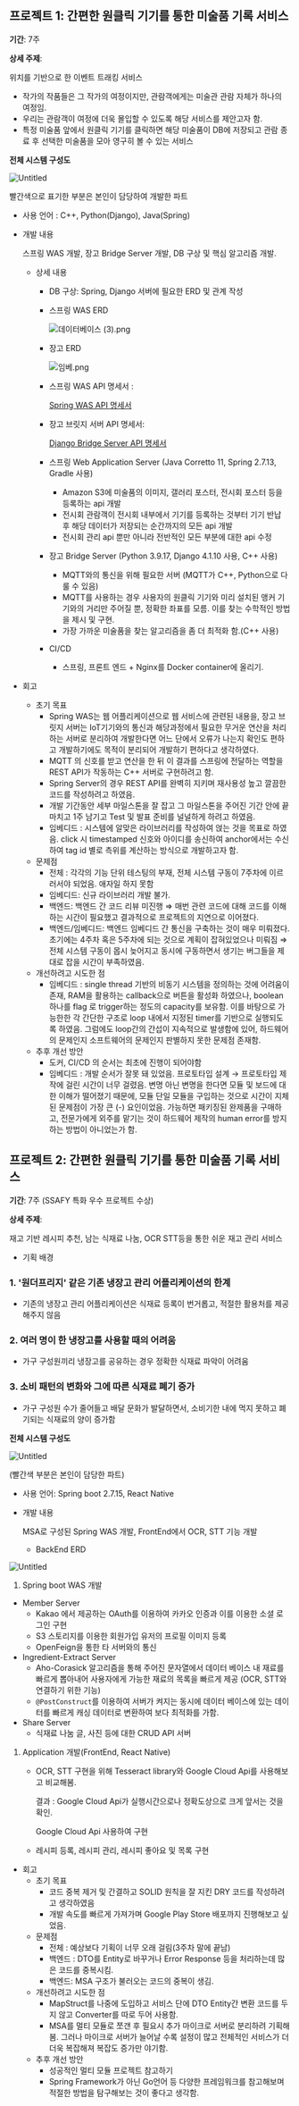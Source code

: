 ## 프로젝트 1: 간편한 원클릭 기기를 통한 미술품 기록 서비스

**기간**: 7주

**상세 주제**: 

위치를 기반으로 한 이벤트 트래킹 서비스

- 작가의 작품들은 그 작가의 여정이지만, 관람객에게는 미술관 관람 자체가 하나의 여정임.
- 우리는 관람객이 여정에 더욱 몰입할 수 있도록 해당 서비스를 제안고자 함.
- 특정 미술품 앞에서 원클릭 기기를 클릭하면 해당 미술품이 DB에 저장되고 관람 종료 후 선택한 미술품을 모아 영구히 볼 수 있는 서비스

**전체 시스템 구성도**

![Untitled](https://s3-us-west-2.amazonaws.com/secure.notion-static.com/9f9032de-497e-4f89-bba1-9ed8445c8e13/Untitled.png)

빨간색으로 표기한 부분은 본인이 담당하여 개발한 파트

- 사용 언어 : C++, Python(Django), Java(Spring)
- 개발 내용
    
    스프링 WAS 개발, 장고 Bridge Server 개발, DB 구상 및 핵심 알고리즘 개발.
    
    - 상세 내용
        - DB 구상: Spring, Django 서버에 필요한 ERD 및 관계 작성
        - 스프링 WAS ERD
            
            ![데이터베이스 (3).png](https://s3-us-west-2.amazonaws.com/secure.notion-static.com/ac866512-3b8b-401b-932e-221417f25cac/%EB%8D%B0%EC%9D%B4%ED%84%B0%EB%B2%A0%EC%9D%B4%EC%8A%A4_(3).png)
            
        - 장고 ERD
            
            ![임베.png](https://s3-us-west-2.amazonaws.com/secure.notion-static.com/96a42820-8431-467f-9bfd-58cdca85441b/%EC%9E%84%EB%B2%A0.png)
            
        - 스프링 WAS API 명세서 :
            
            [Spring WAS API 명세서 ](https://www.notion.so/Spring-WAS-API-4447d04d34ff4b18b429469aa2d04c97?pvs=21)
            
        - 장고 브릿지 서버 API 명세서:
            
            [Django Bridge Server API 명세서](https://www.notion.so/Django-Bridge-Server-API-4933771287654371b570e7c073866a1f?pvs=21)
            
        - 스프링 Web Application Server (Java Corretto 11, Spring 2.7.13, Gradle 사용)
            - Amazon S3에 미술품의 이미지, 갤러리 포스터, 전시회 포스터 등을 등록하는 api 개발
            - 전시회 관람객이 전시회 내부에서 기기를 등록하는 것부터 기기 반납 후 해당 데이터가 저장되는 순간까지의 모든 api 개발
            - 전시회 관리 api 뿐만 아니라 전반적인 모든 부분에 대한 api 수정
        - 장고 Bridge Server (Python 3.9.17, Django 4.1.10 사용, C++ 사용)
            - MQTT와의 통신을 위해 필요한 서버 (MQTT가 C++, Python으로 다룰 수 있음)
            - MQTT를 사용하는 경우 사용자의 원클릭 기기와 미리 설치된 앵커 기기와의 거리만 주어질 뿐, 정확한 좌표를 모름. 이를 찾는 수학적인 방법을 제시 및 구현.
            - 가장 가까운 미술품을 찾는 알고리즘을 좀 더 최적화 함.(C++ 사용)
        - CI/CD
            - 스프링, 프론트 엔드 + Nginx를 Docker container에 올리기.

- 회고
    - 초기 목표
        - Spring WAS는 웹 어플리케이션으로 웹 서비스에 관련된 내용을, 장고 브릿지 서버는 IoT기기와의 통신과 해당과정에서 필요한 무거운 연산을 처리하는 서버로 분리하여 개발한다면 어느 단에서 오류가 나는지 확인도 편하고 개발하기에도 목적이 분리되어 개발하기 편하다고 생각하였다.
        - MQTT 의 신호를 받고 연산을 한 뒤 이 결과를 스프링에 전달하는 역할을 REST API가 작동하는 C++ 서버로 구현하려고 함.
        - Spring Server의 경우 REST API를 완벽히 지키며 재사용성 높고 깔끔한 코드를 작성하려고 하였음.
        - 개발 기간동안 세부 마일스톤을 잘 잡고 그 마일스톤을 주어진 기간 안에 끝마치고 1주 남기고 Test 및 발표 준비를 널널하게 하려고 하였음.
        - 임베디드 : 시스템에 알맞은 라이브러리를 작성하여 얹는 것을 목표로 하였음. click 시 timestamped 신호와 아이디를 송신하여 anchor에서는 수신하여 tag id 별로 측위를 계산하는 방식으로 개발하고자 함.
    - 문제점
        - 전체 : 각각의 기능 단위 테스팅의 부재, 전체 시스템 구동이 7주차에 이르러서야 되었음. 애자일 하지 못함
        - 임베디드: 신규 라이브러리 개발 불가.
        - 백엔드: 백엔드 간 코드 리뷰 미진행 ⇒ 매번 관련 코드에 대해 코드를 이해하는 시간이 필요했고 결과적으로 프로젝트의 지연으로 이어졌다.
        - 백엔드/임베디드: 백엔드 임베디드 간 통신을 구축하는 것이 매우 미뤄졌다. 초기에는 4주차 혹은 5주차에 되는 것으로 계획이 잡혀있었으나 미뤄짐 ⇒ 전체 시스템 구동이 몹시 늦어지고 동시에 구동하면서 생기는 버그들을 제대로 잡을 시간이 부족하였음.
    - 개선하려고 시도한 점
        - 임베디드 : single thread 기반의 비동기 시스템을 정의하는 것에 어려움이 존재, RAM을 활용하는 callback으로 버튼을 활성화 하였으나, boolean 하나를 flag 로 trigger하는 정도의 capacity를 보유함. 이를 바탕으로 가능한한 각 간단한 구조로 loop 내에서 지정된 timer를 기반으로 실행되도록 하였음. 그럼에도 loop간의 간섭이 지속적으로 발생함에 있어, 하드웨어의 문제인지 소프트웨어의 문제인지 판별하지 못한 문제점 존재함.
    - 추후 개선 방안
        - 도커, CI/CD 의 순서는 최초에 진행이 되어야함
        - 임베디드 : 개발 순서가 잘못 돼 있었음. 프로토타입 설계 → 프로토타입 제작에 걸린 시간이 너무 걸렸음. 변명 아닌 변명을 한다면 모듈 및 보드에 대한 이해가 떨어졌기 때문에, 모듈 단일 모듈을 구입하는 것으로 시간이 지체된 문제점이 가장 큰 (-) 요인이었음. 가능하면 패키징된 완제품을 구매하고, 전문가에게 외주를 맡기는 것이 하드웨어 제작의 human error를 방지하는 방법이 아니었는가 함.
        

## 프로젝트 2: 간편한 원클릭 기기를 통한 미술품 기록 서비스

**기간**: 7주 (SSAFY 특화 우수 프로젝트 수상)

**상세 주제**: 

재고 기반 레시피 추천, 남는 식재료 나눔, OCR STT등을 통한 쉬운 재고 관리 서비스

- 기획 배경
### 1. '원더프리지' 같은 기존 냉장고 관리 어플리케이션의 한계
- 기존의 냉장고 관리 어플리케이션은 식재료 등록이 번거롭고, 적절한 활용처를 제공해주지 않음
### 2. 여러 명이 한 냉장고를 사용할 때의 어려움
- 가구 구성원끼리 냉장고를 공유하는 경우 정확한 식재료 파악이 어려움
### 3. 소비 패턴의 변화와 그에 따른 식재료 폐기 증가
- 가구 구성원 수가 줄어들고 배달 문화가 발달하면서, 소비기한 내에 먹지 못하고 폐기되는 식재료의 양이 증가함

**전체 시스템 구성도**

![Untitled](https://prod-files-secure.s3.us-west-2.amazonaws.com/c8432907-3ce3-49a9-aecd-d9350cae0528/63fbe71e-1262-42ab-bc8a-bf39c5644c3d/Untitled.png)

(빨간색 부분은 본인이 담당한 파트)

- 사용 언어: Spring boot 2.7.15, React Native
- 개발 내용
    
    MSA로 구성된 Spring WAS 개발, FrontEnd에서 OCR, STT 기능 개발 
    
    - BackEnd ERD

![Untitled](https://prod-files-secure.s3.us-west-2.amazonaws.com/c8432907-3ce3-49a9-aecd-d9350cae0528/3074bd41-b318-423d-8790-d3c62c4a8f9c/Untitled.png)

1. Spring boot WAS 개발
- Member Server
    - Kakao 에서 제공하는 OAuth를 이용하여 카카오 인증과 이를 이용한 소셜 로그인 구현
    - S3 스토리지를 이용한 회원가입 유저의 프로필 이미지 등록
    - OpenFeign을 통한 타 서버와의 통신
- Ingredient-Extract Server
    - Aho-Corasick 알고리즘을 통해 주어진 문자열에서 데이터 베이스 내 재료를 빠르게 뽑아내어 사용자에게 가능한 재료의 목록을 빠르게 제공 (OCR, STT와 연결하기 위한 기능)
    - `@PostConstruct`를 이용하여 서버가 켜지는 동시에 데이터 베이스에 있는 데이터를 빠르게 캐싱 데이터로 변환하여 보다 최적화를 가함.
- Share Server
    - 식재료 나눔 글, 사진 등에 대한 CRUD API 서버
1. Application 개발(FrontEnd, React Native) 
    - OCR, STT 구현을 위해 Tesseract library와 Google Cloud Api를 사용해보고 비교해봄.
        
        결과 : Google Cloud Api가 실행시간으로나 정확도상으로 크게 앞서는 것을 확인. 
        
        Google Cloud Api 사용하여 구현
        
    - 레시피 등록, 레시피 관리, 레시피 좋아요 및 목록 구현

- 회고
    - 초기 목표
        - 코드 중복 제거 및 간결하고 SOLID 원칙을 잘 지킨 DRY 코드를 작성하려고 생각하였음
        - 개발 속도를 빠르게 가져가며 Google Play Store 배포까지 진행해보고 싶었음.
    - 문제점
        - 전체 : 예상보다 기획이 너무 오래 걸림(3주차 말에 끝남)
        - 백엔드 : DTO를 Entity로 바꾸거나 Error Response 등을 처리하는데 많은 코드를 중복시킴.
        - 백엔드: MSA 구조가 불러오는 코드의 중복이 생김.
    - 개선하려고 시도한 점
        - MapStruct를 나중에 도입하고 서비스 단에 DTO Entity간 변환 코드를 두지 않고 Converter를 따로 두어 사용함.
        - MSA를 멀티 모듈로 쪼갠 후 필요시 추가 마이크로 서버로 분리하려 기획해봄. 그러나 마이크로 서버가 늘어날 수록 설정이 많고 전체적인 서비스가 더더욱 복잡해져 복잡도 증가만 야기함.
    - 추후 개선 방안
        - 성공적인 멀티 모듈 프로젝트 참고하기
        - Spring Framework가 아닌 Go언어 등 다양한 프레임워크를 참고해보며 적절한 방법을 탐구해보는 것이 좋다고 생각함.
